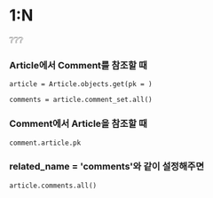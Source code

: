 # 1:N

:grey_question::grey_question::grey_question:

### Article에서 Comment를 참조할 때

```shell
article = Article.objects.get(pk = )

comments = article.comment_set.all()
```



### Comment에서 Article을 참조할 때

```shell
comment.article.pk
```



### related_name = 'comments'와 같이 설정해주면

```shell
article.comments.all()
```

